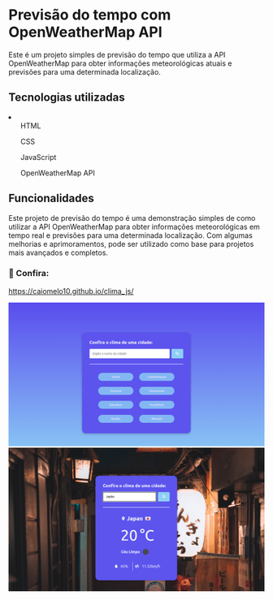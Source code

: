 <h1>Previsão do tempo com OpenWeatherMap API</h1>

<p>Este é um projeto simples de previsão do tempo que utiliza a API OpenWeatherMap para obter informações meteorológicas atuais e previsões para uma determinada localização.</p>

<h2>Tecnologias utilizadas</h2>
<li>
<ul>HTML</ul>
<ul>CSS</ul>
<ul>JavaScript</ul>
<ul>OpenWeatherMap API</ul>
</li>

<h2>Funcionalidades</h2>
<p>
Este projeto de previsão do tempo é uma demonstração simples de como utilizar a API OpenWeatherMap para obter informações meteorológicas em tempo real e previsões para uma determinada localização. Com algumas melhorias e aprimoramentos, pode ser utilizado como base para projetos mais avançados e completos.
</p>

### 👥 Confira:
https://caiomelo10.github.io/clima_js/

<img src="./img/Captura de tela de 2023-05-05 10-09-07 (1).png">
<img src="./img/Captura de tela de 2023-05-05 10-12-21.png">
